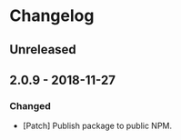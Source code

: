 # Changelog

## Unreleased

## 2.0.9 - 2018-11-27

### Changed

-   [Patch] Publish package to public NPM.
